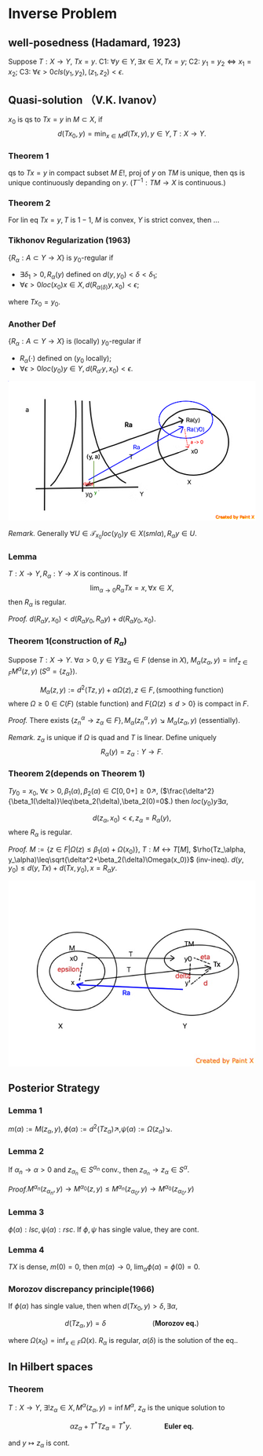 
# Inverse Problem

## well-posedness (Hadamard, 1923)
Suppose $T:X\to Y$, $Tx=y$.
C1: $\forall y\in Y, \exists x\in X, Tx=y​$;
C2: $y_1=y_2\iff x_1=x_2$;
C3: $\forall \epsilon>0 cls(y_1,y_2), (z_1,z_2)<\epsilon$.

## Quasi-solution （V.K. Ivanov）
$x_0$ is qs to $Tx=y$ in $M\subset X$, if
$$d(Tx_0, y)=\min_{x\in M} d(Tx, y), y\in Y, T:X\to Y.$$

### Theorem 1
qs to $Tx=y$ in compact subset $M$ $E!$, proj of $y$ on $TM$ is unique, then qs is unique continuously depanding on $y$. ($T^{-1}:TM\to X$ is continuous.)

### Theorem 2
For lin eq $Tx=y, T$ is $1-1$, $M$ is convex, $Y$ is strict convex, then ...


### Tikhonov Regularization (1963)
 $\{R_\alpha:A\subset Y\to X\}$ is $y_0$-regular if 

 * $\exists\delta_1>0, R_\alpha(y)$ defined on $d(y,y_0)<\delta<\delta_1$;
 * $\forall \epsilon>0loc(x_0)x\in X, d(R_{\alpha(\delta)}y, x_0)<\epsilon$;

 where $Tx_0=y_0$.


### Another Def

  $\{R_\alpha:A\subset Y\to X\}$ is (locally) $y_0$-regular if 

 * $R_\alpha(\cdot)$ defined on ($y_0$ locally);
 * $\forall \epsilon>0loc(y_0)y\in Y, d(R_{\alpha'}y, x_0)<\epsilon$.

![regular](../fig/regular.jpg)


*Remark.* Generally $\forall U\in \mathcal{T}_{x_0}loc(y_0)y\in X (sml \alpha) , R_{\alpha}y \in U$.

### Lemma
$T:X\to Y, R_\alpha:Y\to X$ is continous. If
$$\lim_{\alpha\to0}R_\alpha Tx=x,\forall x\in X,$$
then $R_\alpha$ is regular.

*Proof.* $d(R_\alpha y, x_0) < d(R_\alpha y_0, R_\alpha y) + d(R_\alpha y_0, x_0)$.

### Theorem 1(construction of $R_\alpha$)
Suppose $T:X\to Y$.
$\forall \alpha>0,y\in Y\exists z_\alpha\in F$ (dense in $X$), 
$M_\alpha(z_\alpha,y)=\inf_{z\in F}M^\alpha(z,y)$ ($S^\alpha=\{z_\alpha\}$).

$$M_\alpha(z,y):=d^2(Tz,y)+\alpha \Omega(z), z\in F, (\text{smoothing function})$$
where $\Omega\geq0\in C(F)$ (stable function) and $F\{\Omega(z)\leq d>0\}$ is compact in $F$.

*Proof.* There exists $\{z_n^\alpha\to z_\alpha\in F\}, M_\alpha(z_n^\alpha, y)\searrow M_\alpha(z_\alpha, y)$ (essentially).

*Remark.* $z_\alpha$ is unique if $\Omega$ is quad and $T$ is linear. Define uniquely
 $$R_\alpha(y)=z_\alpha:Y\to F.$$


### Theorem 2(depends on Theorem 1)
$Ty_0=x_0$, $\forall \epsilon>0,\beta_1(\alpha),\beta_2(\alpha)\in C[0,0+]\geq0\nearrow$, ($\frac{\delta^2}{\beta_1(\delta)}\leq\beta_2(\delta),\beta_2(0)=0$.) then $loc(y_0) y\exists \alpha$,

$$d(z_\alpha,x_0)<\epsilon, z_\alpha=R_\alpha(y),$$
where $R_\alpha$ is regular.

*Proof.* $M:=\{z\in F| \Omega(z)\leq \beta_1(\alpha)+\Omega(x_0)\}$, $T:M\leftrightarrow T[M]$, $\rho(Tz_\alpha, y_\alpha)\leq\sqrt{\delta^2+\beta_2(\delta)\Omega(x_0)}$ (inv-ineq). $d(y, y_0)\leq d(y, Tx)+d(Tx, y_0), x=R_\alpha y$.

![regular](../fig/regular2.jpg)


## Posterior Strategy
### Lemma 1
$m(\alpha):=M(z_\alpha,y), \phi(\alpha):=d^2(Tz_\alpha)\nearrow,\psi(\alpha):=\Omega(z_\alpha)\searrow$.

### Lemma 2
If $\alpha_n\to \alpha>0$ and $z_{\alpha_n}\in S^{\alpha_n}$ conv., then $z_{\alpha_n}\to z_\alpha\in S^\alpha$.

*Proof.*$M^{\alpha_n}(z_{\alpha_n},y)\to M^{\alpha_0}(z,y)\leq M^{\alpha_n}(z_{\alpha_0},y)\to M^{\alpha_0}(z_{\alpha_0},y)$

### Lemma 3
$\phi(\alpha):lsc,\psi(\alpha):rsc$. If $\phi,\psi$ has single value, they are cont.

### Lemma 4
$TX$ is dense, $m(0)=0$, then $m(\alpha)\to0$, $\lim_\alpha\phi(\alpha)=\phi(0)=0$. 

### Morozov discrepancy principle(1966)
If $\phi(\alpha)$ has single value, then when $d(Tx_0,y)>\delta,\exists\alpha$, 

$$
d(Tz_\alpha,y)=\delta ~~~~~~~~~~~~~~~~~~~~~~~~ (\textbf{Morozov eq.})
$$

 where $\Omega(x_0)=\inf_{x\in F}\Omega(x)$. $R_\alpha$ is regular, $\alpha(\delta)$ is the solution of the eq..

## In Hilbert spaces

### Theorem

$T:X\to Y$, $\exists!z_\alpha\in X, M^\alpha(z_\alpha,y)=\inf M^\alpha$, $z_\alpha$ is the unique solution to

$$
\alpha z_\alpha+T^*Tz_\alpha=T^*y. ~~~~~~~~~~~~~~~~~ \textbf {Euler eq.}
$$

and $y\mapsto z_\alpha$ is cont.


